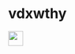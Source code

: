 # vdxwthy
<img height=30px src="https://cdn.jsdelivr.net/gh/devicons/devicon@latest/icons/swift/swift-original.svg" />